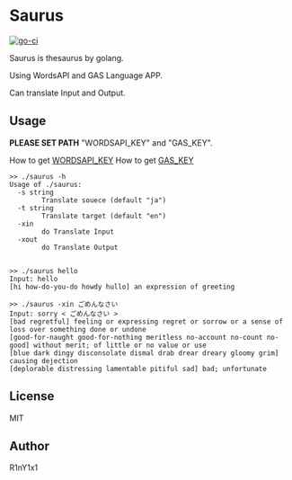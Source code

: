 # Saurus

[![go-ci](https://github.com/R1nY1x1/thesaurus/actions/workflows/ci.yml/badge.svg)](https://github.com/R1nY1x1/thesaurus/actions/workflows/ci.yml)

Saurus is thesaurus by golang.

Using WordsAPI and GAS Language APP.

Can translate Input and Output.


## Usage

**PLEASE SET PATH** "WORDSAPI_KEY" and "GAS_KEY".

How to get [WORDSAPI_KEY]()
How to get [GAS_KEY]()

```
>> ./saurus -h
Usage of ./saurus:
  -s string
    	Translate souece (default "ja")
  -t string
    	Translate target (default "en")
  -xin
    	do Translate Input
  -xout
    	do Translate Output


>> ./saurus hello
Input: hello
[hi how-do-you-do howdy hullo] an expression of greeting

>> ./saurus -xin ごめんなさい
Input: sorry < ごめんなさい >
[bad regretful] feeling or expressing regret or sorrow or a sense of loss over something done or undone
[good-for-naught good-for-nothing meritless no-account no-count no-good] without merit; of little or no value or use
[blue dark dingy disconsolate dismal drab drear dreary gloomy grim] causing dejection
[deplorable distressing lamentable pitiful sad] bad; unfortunate
```


## License

MIT


## Author

R1nY1x1
